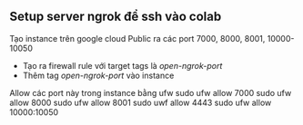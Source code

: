 ## Setup server ngrok để  ssh vào colab
Tạo instance trên google cloud
Public ra các port 7000, 8000, 8001, 10000-10050
- Tạo ra firewall rule với target tags là *open-ngrok-port*
- Thêm tag *open-ngrok-port* vào instance 

Allow các port này trong instance bằng ufw
sudo ufw allow 7000
sudo ufw allow 8000
sudo ufw allow 8001
sudo uwf allow 4443
sudo ufw allow 10000:10050
